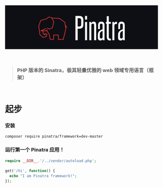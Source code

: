 ![logo](../assets/Pinatra.jpg)

<br>

> ### PHP 版本的 Sinatra，极其轻量优雅的 web 领域专用语言（框架）

<br>

# 起步

### 安装

```bash
composer require pinatra/framework=dev-master
```

### 运行第一个 Pinatra 应用！

```php
require __DIR__.'/../vendor/autoload.php';

get('/hi', function() {
  echo "I am Pinatra framework!";
});
```